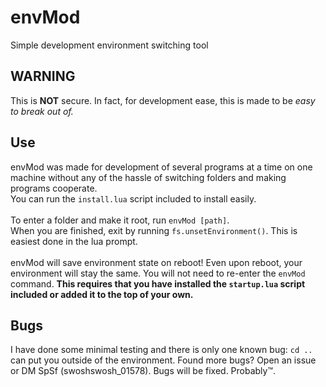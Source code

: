 # envMod
Simple development environment switching tool

## WARNING
This is **NOT** secure. In fact, for development ease, this is made to be *easy to break out of.* 

## Use
envMod was made for development of several programs at a time on one machine without any of the hassle of switching folders and making programs cooperate.\
You can run the `install.lua` script included to install easily.\
\
To enter a folder and make it root, run `envMod [path]`.\
When you are finished, exit by running `fs.unsetEnvironment()`. This is easiest done in the lua prompt.\
\
envMod will save environment state on reboot! Even upon reboot, your environment will stay the same. You will not need to re-enter the `envMod` command. **This requires that you have installed the `startup.lua` script included or added it to the top of your own.**

## Bugs
I have done some minimal testing and there is only one known bug: `cd ..` can put you outside of the environment. Found more bugs? Open an issue or DM SpSf (swoshswosh_01578). Bugs will be fixed. Probably™.
